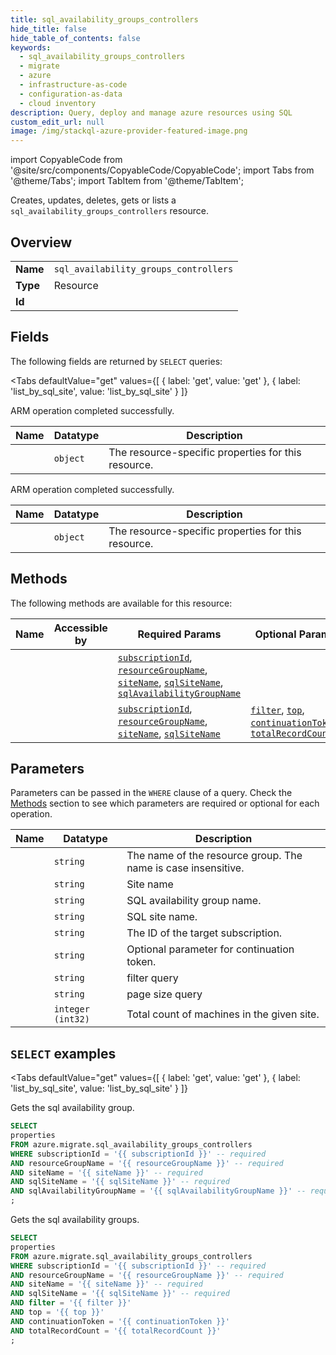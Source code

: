 ```yaml
--- 
title: sql_availability_groups_controllers
hide_title: false
hide_table_of_contents: false
keywords:
  - sql_availability_groups_controllers
  - migrate
  - azure
  - infrastructure-as-code
  - configuration-as-data
  - cloud inventory
description: Query, deploy and manage azure resources using SQL
custom_edit_url: null
image: /img/stackql-azure-provider-featured-image.png
---
```


import CopyableCode from '@site/src/components/CopyableCode/CopyableCode';
import Tabs from '@theme/Tabs';
import TabItem from '@theme/TabItem';

Creates, updates, deletes, gets or lists a <code>sql_availability_groups_controllers</code> resource.

## Overview
<table><tbody>
<tr><td><b>Name</b></td><td><code>sql_availability_groups_controllers</code></td></tr>
<tr><td><b>Type</b></td><td>Resource</td></tr>
<tr><td><b>Id</b></td><td><CopyableCode code="azure.migrate.sql_availability_groups_controllers" /></td></tr>
</tbody></table>

## Fields

The following fields are returned by `SELECT` queries:

<Tabs
    defaultValue="get"
    values={[
        { label: 'get', value: 'get' },
        { label: 'list_by_sql_site', value: 'list_by_sql_site' }
    ]}
>
<TabItem value="get">

ARM operation completed successfully.

<table>
<thead>
    <tr>
    <th>Name</th>
    <th>Datatype</th>
    <th>Description</th>
    </tr>
</thead>
<tbody>
<tr>
    <td><CopyableCode code="properties" /></td>
    <td><code>object</code></td>
    <td>The resource-specific properties for this resource.</td>
</tr>
</tbody>
</table>
</TabItem>
<TabItem value="list_by_sql_site">

ARM operation completed successfully.

<table>
<thead>
    <tr>
    <th>Name</th>
    <th>Datatype</th>
    <th>Description</th>
    </tr>
</thead>
<tbody>
<tr>
    <td><CopyableCode code="properties" /></td>
    <td><code>object</code></td>
    <td>The resource-specific properties for this resource.</td>
</tr>
</tbody>
</table>
</TabItem>
</Tabs>

## Methods

The following methods are available for this resource:

<table>
<thead>
    <tr>
    <th>Name</th>
    <th>Accessible by</th>
    <th>Required Params</th>
    <th>Optional Params</th>
    <th>Description</th>
    </tr>
</thead>
<tbody>
<tr>
    <td><a href="#get"><CopyableCode code="get" /></a></td>
    <td><CopyableCode code="select" /></td>
    <td><a href="#parameter-subscriptionId"><code>subscriptionId</code></a>, <a href="#parameter-resourceGroupName"><code>resourceGroupName</code></a>, <a href="#parameter-siteName"><code>siteName</code></a>, <a href="#parameter-sqlSiteName"><code>sqlSiteName</code></a>, <a href="#parameter-sqlAvailabilityGroupName"><code>sqlAvailabilityGroupName</code></a></td>
    <td></td>
    <td>Gets the sql availability group.</td>
</tr>
<tr>
    <td><a href="#list_by_sql_site"><CopyableCode code="list_by_sql_site" /></a></td>
    <td><CopyableCode code="select" /></td>
    <td><a href="#parameter-subscriptionId"><code>subscriptionId</code></a>, <a href="#parameter-resourceGroupName"><code>resourceGroupName</code></a>, <a href="#parameter-siteName"><code>siteName</code></a>, <a href="#parameter-sqlSiteName"><code>sqlSiteName</code></a></td>
    <td><a href="#parameter-filter"><code>filter</code></a>, <a href="#parameter-top"><code>top</code></a>, <a href="#parameter-continuationToken"><code>continuationToken</code></a>, <a href="#parameter-totalRecordCount"><code>totalRecordCount</code></a></td>
    <td>Gets the sql availability groups.</td>
</tr>
</tbody>
</table>

## Parameters

Parameters can be passed in the `WHERE` clause of a query. Check the [Methods](#methods) section to see which parameters are required or optional for each operation.

<table>
<thead>
    <tr>
    <th>Name</th>
    <th>Datatype</th>
    <th>Description</th>
    </tr>
</thead>
<tbody>
<tr id="parameter-resourceGroupName">
    <td><CopyableCode code="resourceGroupName" /></td>
    <td><code>string</code></td>
    <td>The name of the resource group. The name is case insensitive.</td>
</tr>
<tr id="parameter-siteName">
    <td><CopyableCode code="siteName" /></td>
    <td><code>string</code></td>
    <td>Site name</td>
</tr>
<tr id="parameter-sqlAvailabilityGroupName">
    <td><CopyableCode code="sqlAvailabilityGroupName" /></td>
    <td><code>string</code></td>
    <td>SQL availability group name.</td>
</tr>
<tr id="parameter-sqlSiteName">
    <td><CopyableCode code="sqlSiteName" /></td>
    <td><code>string</code></td>
    <td>SQL site name.</td>
</tr>
<tr id="parameter-subscriptionId">
    <td><CopyableCode code="subscriptionId" /></td>
    <td><code>string</code></td>
    <td>The ID of the target subscription.</td>
</tr>
<tr id="parameter-continuationToken">
    <td><CopyableCode code="continuationToken" /></td>
    <td><code>string</code></td>
    <td>Optional parameter for continuation token.</td>
</tr>
<tr id="parameter-filter">
    <td><CopyableCode code="filter" /></td>
    <td><code>string</code></td>
    <td>filter query</td>
</tr>
<tr id="parameter-top">
    <td><CopyableCode code="top" /></td>
    <td><code>string</code></td>
    <td>page size  query</td>
</tr>
<tr id="parameter-totalRecordCount">
    <td><CopyableCode code="totalRecordCount" /></td>
    <td><code>integer (int32)</code></td>
    <td>Total count of machines in the given site.</td>
</tr>
</tbody>
</table>

## `SELECT` examples

<Tabs
    defaultValue="get"
    values={[
        { label: 'get', value: 'get' },
        { label: 'list_by_sql_site', value: 'list_by_sql_site' }
    ]}
>
<TabItem value="get">

Gets the sql availability group.

```sql
SELECT
properties
FROM azure.migrate.sql_availability_groups_controllers
WHERE subscriptionId = '{{ subscriptionId }}' -- required
AND resourceGroupName = '{{ resourceGroupName }}' -- required
AND siteName = '{{ siteName }}' -- required
AND sqlSiteName = '{{ sqlSiteName }}' -- required
AND sqlAvailabilityGroupName = '{{ sqlAvailabilityGroupName }}' -- required
;
```
</TabItem>
<TabItem value="list_by_sql_site">

Gets the sql availability groups.

```sql
SELECT
properties
FROM azure.migrate.sql_availability_groups_controllers
WHERE subscriptionId = '{{ subscriptionId }}' -- required
AND resourceGroupName = '{{ resourceGroupName }}' -- required
AND siteName = '{{ siteName }}' -- required
AND sqlSiteName = '{{ sqlSiteName }}' -- required
AND filter = '{{ filter }}'
AND top = '{{ top }}'
AND continuationToken = '{{ continuationToken }}'
AND totalRecordCount = '{{ totalRecordCount }}'
;
```
</TabItem>
</Tabs>

